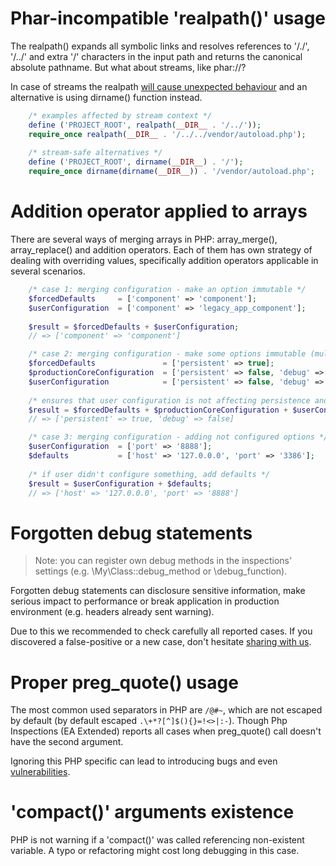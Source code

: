 
# Phar-incompatible 'realpath()' usage

The realpath() expands all symbolic links and resolves references to '/./', '/../' and extra '/' characters in 
the input path and returns the canonical absolute pathname. But what about streams, like phar://<file-path>?

In case of streams the realpath [will cause unexpected behaviour](https://bugs.php.net/bug.php?id=52769) and an 
alternative is using dirname() function instead.

```php
    /* examples affected by stream context */
    define ('PROJECT_ROOT', realpath(__DIR__ . '/../'));
    require_once realpath(__DIR__ . '/../../vendor/autoload.php');
    
    /* stream-safe alternatives */
    define ('PROJECT_ROOT', dirname(__DIR__) . '/');
    require_once dirname(dirname(__DIR__)) . '/vendor/autoload.php';
```

# Addition operator applied to arrays

There are several ways of merging arrays in PHP: array_merge(), array_replace() and addition operators.
Each of them has own strategy of dealing with overriding values, specifically addition operators applicable in several 
scenarios.

```php
    /* case 1: merging configuration - make an option immutable */
    $forcedDefaults     = ['component' => 'component'];
    $userConfiguration  = ['component' => 'legacy_app_component'];
    
    $result = $forcedDefaults + $userConfiguration;
    // => ['component' => 'component']
```

```php
    /* case 2: merging configuration - make some options immutable (multiple sources) */
    $forcedDefaults               = ['persistent' => true];
    $productionCoreConfiguration  = ['persistent' => false, 'debug' => false];
    $userConfiguration            = ['persistent' => false, 'debug' => true];
    
    /* ensures that user configuration is not affecting persistence and debug modes */
    $result = $forcedDefaults + $productionCoreConfiguration + $userConfiguration;
    // => ['persistent' => true, 'debug' => false]
```

```php
    /* case 3: merging configuration - adding not configured options */
    $userConfiguration  = ['port' => '8888'];
    $defaults           = ['host' => '127.0.0.0', 'port' => '3386'];
    
    /* if user didn't configure something, add defaults */
    $result = $userConfiguration + $defaults;
    // => ['host' => '127.0.0.0', 'port' => '8888']
```

# Forgotten debug statements

> Note: you can register own debug methods in the inspections' settings (e.g. \My\Class::debug_method or \debug_function).

Forgotten debug statements can disclosure sensitive information, make serious impact to performance or break 
application in production environment (e.g. headers already sent warning).

Due to this we recommended to check carefully all reported cases. If you discovered a false-positive or a new case, 
don't hesitate [sharing with us](https://github.com/kalessil/phpinspectionsea/issues).

# Proper preg_quote() usage

The most common used separators in PHP are `/@#~`, which are not escaped by default (by default escaped `.\+*?[^]$(){}=!<>|:-`).
Though Php Inspections (EA Extended) reports all cases when preg_quote() call doesn't have the second argument.

Ignoring this PHP specific can lead to introducing bugs and even [vulnerabilities](https://cve.mitre.org/cgi-bin/cvename.cgi?name=CVE-2016-5734).

# 'compact()' arguments existence

PHP is not warning if a 'compact()' was called referencing non-existent variable. A typo or refactoring might cost 
long debugging in this case.
